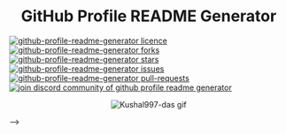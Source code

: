 
<h1 align="center">
  GitHub Profile README Generator
</h1>
<! -- <p align="center">
<a href="https://github.com/Kushal997-das/Kushal997-das/blob/master/LICENSE" target="blank">
<img src="https://img.shields.io/github/license/Kushal997-das/github-profile-readme-generator?style=flat-square" alt="github-profile-readme-generator licence" />
</a>
<a href="https://github.com/Kushal997-das/github-profile-readme-generator/fork" target="blank">
<img src="https://img.shields.io/github/forks/Kushal997-das/github-profile-readme-generator?style=flat-square" alt="github-profile-readme-generator forks"/>
</a>
<a href="https://github.com/Kushal997-das/github-profile-readme-generator/stargazers" target="blank">
<img src="https://img.shields.io/github/stars/Kushal997-das/github-profile-readme-generator?style=flat-square" alt="github-profile-readme-generator stars"/>
</a>
<a href="https://github.com/Kushal997-das/github-profile-readme-generator/issues" target="blank">
<img src="https://img.shields.io/github/issues/Kushal997-das/github-profile-readme-generator?style=flat-square" alt="github-profile-readme-generator issues"/>
</a>
<a href="https://github.com/Kushal997-das/github-profile-readme-generator/pulls" target="blank">
<img src="https://img.shields.io/github/issues-pr/Kushal997-das/github-profile-readme-generator?style=flat-square" alt="github-profile-readme-generator pull-requests"/>
</a>
<a href="https://discord.gg/U7YU3J" target="blank">
 <img src="https://img.shields.io/discord/735303195105951764?label=Join%20Community&logo=discord&style=flat-square" alt="join discord community of github profile readme generator"/> 
</a>
</p>
<p align="center"><img src="./src/images/Kushal997-das.gif" alt="Kushal997-das gif" /></p> -->
